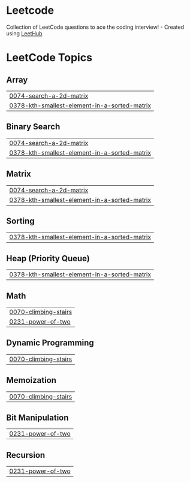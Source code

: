 # Leetcode
Collection of LeetCode questions to ace the coding interview! - Created using [LeetHub](https://github.com/QasimWani/LeetHub)

<!---LeetCode Topics Start-->
# LeetCode Topics
## Array
|  |
| ------- |
| [0074-search-a-2d-matrix](https://github.com/ramyad06/Leetcode/tree/master/0074-search-a-2d-matrix) |
| [0378-kth-smallest-element-in-a-sorted-matrix](https://github.com/ramyad06/Leetcode/tree/master/0378-kth-smallest-element-in-a-sorted-matrix) |
## Binary Search
|  |
| ------- |
| [0074-search-a-2d-matrix](https://github.com/ramyad06/Leetcode/tree/master/0074-search-a-2d-matrix) |
| [0378-kth-smallest-element-in-a-sorted-matrix](https://github.com/ramyad06/Leetcode/tree/master/0378-kth-smallest-element-in-a-sorted-matrix) |
## Matrix
|  |
| ------- |
| [0074-search-a-2d-matrix](https://github.com/ramyad06/Leetcode/tree/master/0074-search-a-2d-matrix) |
| [0378-kth-smallest-element-in-a-sorted-matrix](https://github.com/ramyad06/Leetcode/tree/master/0378-kth-smallest-element-in-a-sorted-matrix) |
## Sorting
|  |
| ------- |
| [0378-kth-smallest-element-in-a-sorted-matrix](https://github.com/ramyad06/Leetcode/tree/master/0378-kth-smallest-element-in-a-sorted-matrix) |
## Heap (Priority Queue)
|  |
| ------- |
| [0378-kth-smallest-element-in-a-sorted-matrix](https://github.com/ramyad06/Leetcode/tree/master/0378-kth-smallest-element-in-a-sorted-matrix) |
## Math
|  |
| ------- |
| [0070-climbing-stairs](https://github.com/ramyad06/Leetcode/tree/master/0070-climbing-stairs) |
| [0231-power-of-two](https://github.com/ramyad06/Leetcode/tree/master/0231-power-of-two) |
## Dynamic Programming
|  |
| ------- |
| [0070-climbing-stairs](https://github.com/ramyad06/Leetcode/tree/master/0070-climbing-stairs) |
## Memoization
|  |
| ------- |
| [0070-climbing-stairs](https://github.com/ramyad06/Leetcode/tree/master/0070-climbing-stairs) |
## Bit Manipulation
|  |
| ------- |
| [0231-power-of-two](https://github.com/ramyad06/Leetcode/tree/master/0231-power-of-two) |
## Recursion
|  |
| ------- |
| [0231-power-of-two](https://github.com/ramyad06/Leetcode/tree/master/0231-power-of-two) |
<!---LeetCode Topics End-->